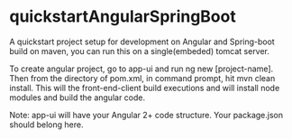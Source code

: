 # quickstartAngularSpringBoot
A quickstart project setup for development on Angular and Spring-boot build on maven, you can run this on a single(embeded) tomcat server.

To create angular project, go to app-ui and run ng new [project-name].
Then from the directory of pom.xml, in command prompt, hit mvn clean install.
This will the front-end-client build executions and will install node modules and build the angular code.

Note: app-ui will have your Angular 2+ code structure. Your package.json should belong here.
